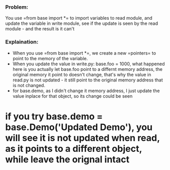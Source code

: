 ### Problem:
You use =from base import *= to import variables to read module, and update the variable in write module, see if the update is seen by the read module - and the result is it can't

### Explaination:
* When you use =from base import *=, we create a new =pointers= to point to the memory of the variable.
* When you update the value in write.py: base.foo = 1000, what happened here is you actually let base.foo point to a differnt memory address, the original memory it point to doesn't change, that's why the value in read.py is not updated - it still point to the original memory address that is not changed.
* for base.demo, as I didn't change it memory address, I just update the value inplace for that object, so its change could be seen
# if you try base.demo = base.Demo('Updated Demo'), you will see it is not updated when read, as it points to a different object, while leave the orignal intact